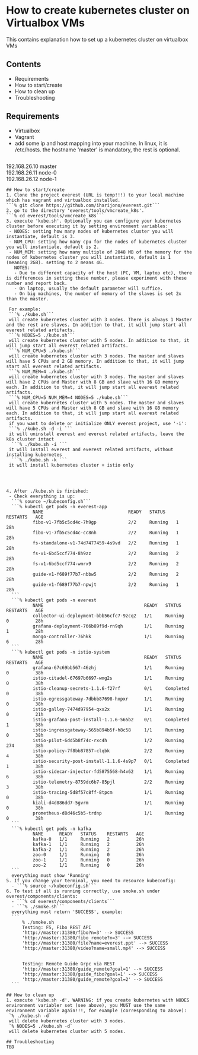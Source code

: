 # How to create kubernetes cluster on Virtualbox VMs
This contains explanation how to set up a kubernetes cluster on virtualbox VMs

## Contents
- Requirements
- How to start/create
- How to clean up
- Troubleshooting

## Requirements
- Virtualbox
- Vagrant
- add some ip and host mapping into your machine. In linux, it is /etc/hosts. the hostname 'master' is mandatory, the rest is optional.
  ```
192.168.26.10 master    
192.168.26.11 node-0      
192.168.26.12 node-1       
  ```
## How to start/create
1. Clone the project everest (URL is temp!!!) to your local machine which has vagrant and virtualbox installed.     
```% git clone https://github.com/iharijono/everest.git```     
2. go to the directory 'everest/tools/vmcreate_k8s'.      
```% cd everest/tools/vmcreate_k8s```          
3. execute 'kube.sh'. Optionally you can configure your kubernetes cluster before executing it by setting environment variables:    
   - NODES: setting how many nodes of kubernetes cluster you will instantiate, default is 3.     
   - NUM_CPU: setting how many cpu for the nodes of kubernetes cluster you will instantiate, default is 2.     
   - NUM_MEM: setting how many multiple of 2048 MB of the memory for the nodes of kubernetes cluster you will instantiate, default is 1 (meaning 2GB). setting to 2 means 4G.     
     NOTES:      
     - Due to different capacity of the host (PC, VM, laptop etc), there is differences in setting these number, please experiment with these number and report back.     
     - On laptop, usually the default parameter will suffice.    
     - On big machines, the number of memory of the slaves is set 2x than the master.     

   For example:       
   ```% ./kube.sh```         
   will create kubernetes cluster with 3 nodes. There is always 1 Master and the rest are slaves. In addition to that, it will jump start all everest related artifacts.    
   ```% NODES=5 ./kube.sh```           
   will create kubernetes cluster with 5 nodes. In addition to that, it will jump start all everest related artifacts.   
   ```% NUM_CPU=5 ./kube.sh```            
   will create kubernetes cluster with 3 nodes. The master and slaves will have 5 CPUs and 2 GB memory. In addition to that, it will jump start all everest related artifacts.   
   ```% NUM_MEM=4 ./kube.sh```              
   will create kubernetes cluster with 3 nodes. The master and slaves will have 2 CPUs and Master with 8 GB and slave with 16 GB memory each. In addition to that, it will jump start all everest related artifacts.       
   ```% NUM_CPU=5 NUM_MEM=4 NODES=5 ./kube.sh```            
   will create kubernetes cluster with 5 nodes. The master and slaves will have 5 CPUs and Master with 8 GB and slave with 16 GB memory each. In addition to that, it will jump start all everest related artifacts.       
   if you want to delete or initialize ONLY everest project, use '-i':     
   ```% ./kube.sh -d -i ```  
   it will uninstall everest and everest related artifacts, leave the k8s cluster intact     
    ```% ./kube.sh -i ```  
   it will install everest and everest related artifacts, without installing kubernetes
    ```% ./kube.sh -k ```  
   it will install kubernetes cluster + istio only      




4. After ./kube.sh is finished:     
   - Check everything is up:
    ```% source ~/kubeconfig.sh```
    ```% kubectl get pods -n everest-app
            NAME                                READY   STATUS    RESTARTS   AGE
            fibo-v1-7fb5c5cd4c-7h9gp            2/2     Running   1          28h
            fibo-v1-7fb5c5cd4c-cc8nh            2/2     Running   1          28h
            fs-standalone-v1-74d7477459-4s9vd   2/2     Running   1          28h
            fs-v1-6bd5ccf774-8h9zz              2/2     Running   2          28h
            fs-v1-6bd5ccf774-wmrx9              2/2     Running   2          28h
            guide-v1-f689f77b7-nbbw5            2/2     Running   2          28h
            guide-v1-f689f77b7-npwjt            2/2     Running   1          28h   
    ```          
    ```% kubectl get pods -n everest
            NAME                                      READY   STATUS    RESTARTS   AGE
            collector-ui-deployment-bbb56cfc7-9zcq2   1/1     Running   0          28h
            grafana-deployment-766b89f9d-rn9qh        1/1     Running   1          28h
            mongo-controller-76hkk                    1/1     Running   6          28h
    ```         
    ```% kubectl get pods -n istio-system
            NAME                                      READY   STATUS             RESTARTS   AGE
            grafana-67c69bb567-46zhj                  1/1     Running            0          38h
            istio-citadel-67697b6697-wmg2s            1/1     Running            0          38h
            istio-cleanup-secrets-1.1.6-f27rf         0/1     Completed          0          38h
            istio-egressgateway-7dbbb87698-hxpxr      1/1     Running            0          38h
            istio-galley-7474d97954-qxx2x             1/1     Running            0          21h
            istio-grafana-post-install-1.1.6-565b2    0/1     Completed          1          38h
            istio-ingressgateway-565b894b5f-h8c58     1/1     Running            0          38h
            istio-pilot-6dd5b8f74c-rxc4h              1/2     Running   274        38h
            istio-policy-7f8bb87857-clqbk             2/2     Running            4          38h
            istio-security-post-install-1.1.6-4s9p7   0/1     Completed          1          38h
            istio-sidecar-injector-fd5875568-h4v62    1/1     Running            6          38h
            istio-telemetry-8759dc6b7-85pjl           2/2     Running            3          38h
            istio-tracing-5d8f57c8ff-8tpcm            1/1     Running            0          38h
            kiali-d4d886dd7-5gvrm                     1/1     Running            0          38h
            prometheus-d8d46c5b5-trdnp                1/1     Running            0          38h    
    ```         
    ```% kubectl get pods -n kafka
            NAME      READY   STATUS    RESTARTS   AGE
            kafka-0   1/1     Running   2          26h
            kafka-1   1/1     Running   2          26h
            kafka-2   1/1     Running   2          26h
            zoo-0     1/1     Running   0          26h
            zoo-1     1/1     Running   0          26h
            zoo-2     1/1     Running   0          26h      
    ```           
    everything must show 'Running'
5. If you change your terminal, you need to resource kubeconfig:
    - ```% source ~/kubeconfig.sh```         
6. To test if all is running correctly, use smoke.sh under everest/components/clients:
    - ```% cd everest/components/clients```            
    - ```% ./smoke.sh```           
    everything must return 'SUCCESS', example:     
    ``` 
        % ./smoke.sh
        Testing: FS, Fibo REST API
        'http://master:31380/fibo?n=3' --> SUCCESS
        'http://master:31380/fibo_remote?n=3' --> SUCCESS
        'http://master:31380/file?name=everest.ppt' --> SUCCESS
        'http://master:31380/video?name=small.mp4' --> SUCCESS


        Testing: Remote Guide Grpc via REST
        'http://master:31380/guide_remote?goal=1' --> SUCCESS
        'http://master:31380/guide_fibo?goal=1' --> SUCCESS
        'http://master:31380/guide_remote?goal=2' --> SUCCESS
    ```

## How to clean up
1. execute 'kube.sh -d'. WARNING: if you create kubernetes with NODES environment variabler set (see above), you MUST use the same environment variable again!!!, for example (corresponding to above):   
   `% ./kube.sh -d`    
   will delete kubernetes cluster with 3 nodes.    
   `% NODES=5 ./kube.sh -d`    
   will delete kubernetes cluster with 5 nodes.    

## Troubleshooting
TBD
